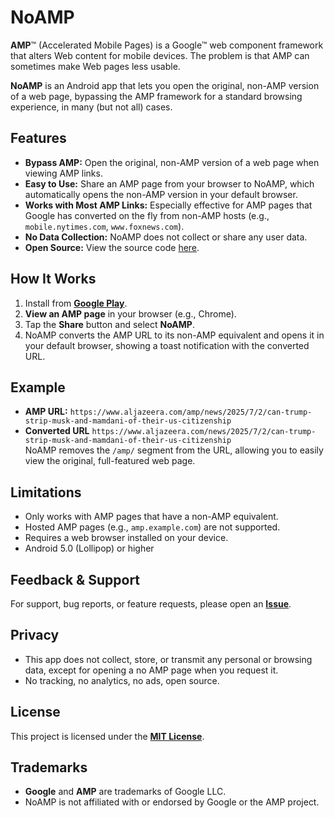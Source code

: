 # NoAMP

**AMP**™ (Accelerated Mobile Pages) is a Google™ web component framework that alters Web content for mobile devices. 
The problem is that AMP can sometimes make Web pages less usable.   
   
**NoAMP** is an Android app that lets you open the original, non-AMP version of a web page, 
bypassing the AMP framework for a standard browsing experience, in many (but not all) cases.   

## Features

- **Bypass AMP:** Open the original, non-AMP version of a web page when viewing AMP links.
- **Easy to Use:** Share an AMP page from your browser to NoAMP, which automatically opens the non-AMP version in your default browser.
- **Works with Most AMP Links:** Especially effective for AMP pages that Google has converted on the fly from non-AMP hosts (e.g., `mobile.nytimes.com`, `www.foxnews.com`).
- **No Data Collection:** NoAMP does not collect or share any user data.
- **Open Source:** View the source code [here](https://github.com/JNavas2/NoAMP).

## How It Works

1. Install from **[Google Play](https://play.google.com/store/apps/details?id=com.navasgroup.noamp&hl=en_US)**.
2. **View an AMP page** in your browser (e.g., Chrome).
3. Tap the **Share** button and select **NoAMP**.
4. NoAMP converts the AMP URL to its non-AMP equivalent and opens it in your default browser, showing a toast notification with the converted URL.

## Example

- **AMP URL:** `https://www.aljazeera.com/amp/news/2025/7/2/can-trump-strip-musk-and-mamdani-of-their-us-citizenship`   
- **Converted URL** `https://www.aljazeera.com/news/2025/7/2/can-trump-strip-musk-and-mamdani-of-their-us-citizenship`   
NoAMP removes the `/amp/` segment from the URL, allowing you to easily view the original, full-featured web page.

## Limitations

- Only works with AMP pages that have a non-AMP equivalent.
- Hosted AMP pages (e.g., `amp.example.com`) are not supported.
- Requires a web browser installed on your device.
- Android 5.0 (Lollipop) or higher

## Feedback & Support

For support, bug reports, or feature requests, please open an **[Issue](https://github.com/JNavas2/NoAMP/issues)**.

## Privacy

- This app does not collect, store, or transmit any personal or browsing data, except for opening a no AMP page when you request it.
- No tracking, no analytics, no ads, open source.

## License

This project is licensed under the **[MIT License](https://github.com/JNavas2/NoAMP/blob/main/LICENSE.md)**.

## Trademarks

- **Google** and **AMP** are trademarks of Google LLC.  
- NoAMP is not affiliated with or endorsed by Google or the AMP project.
